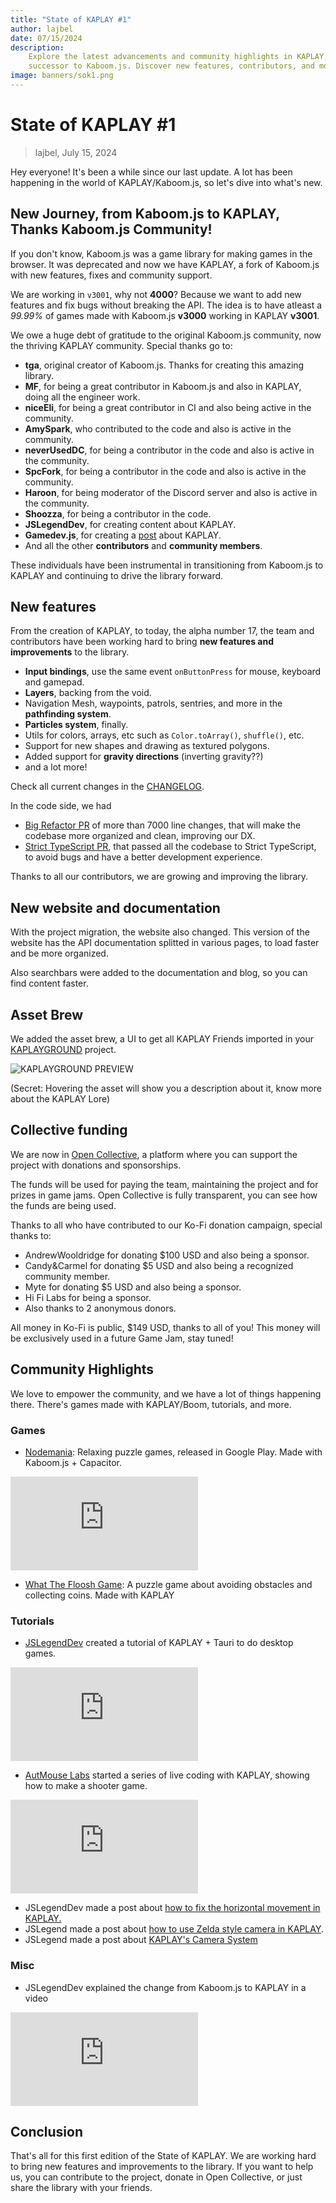 ```yaml
---
title: "State of KAPLAY #1"
author: lajbel
date: 07/15/2024
description:
    Explore the latest advancements and community highlights in KAPLAY, the
    successor to Kaboom.js. Discover new features, contributors, and more!
image: banners/sok1.png
---
```


# State of KAPLAY #1

> lajbel, July 15, 2024

Hey everyone! It's been a while since our last update. A lot has been happening
in the world of KAPLAY/Kaboom.js, so let's dive into what's new.

## New Journey, from Kaboom.js to KAPLAY, Thanks Kaboom.js Community!

If you don't know, Kaboom.js was a game library for making games in the browser.
It was deprecated and now we have KAPLAY, a fork of Kaboom.js with new features,
fixes and community support.

We are working in `v3001`, why not **4000**? Because we want to add new features
and fix bugs without breaking the API. The idea is to have atleast a _99.99%_ of
games made with Kaboom.js **v3000** working in KAPLAY **v3001**.

We owe a huge debt of gratitude to the original Kaboom.js community, now the
thriving KAPLAY community. Special thanks go to:

-   **tga**, original creator of Kaboom.js. Thanks for creating this amazing
    library.
-   **MF**, for being a great contributor in Kaboom.js and also in KAPLAY, doing
    all the engineer work.
-   **niceEli**, for being a great contributor in CI and also being active in the
    community.
-   **AmySpark**, who contributed to the code and also is active in the
    community.
-   **neverUsedDC**, for being a contributor in the code and also is active in the
    community.
-   **SpcFork**, for being a contributor in the code and also is active in the
    community.
-   **Haroon**, for being moderator of the Discord server and also is active in the
    community.
-   **Shoozza**, for being a contributor in the code.
-   **JSLegendDev**, for creating content about KAPLAY.
-   **Gamedev.js**, for creating a [post](https://gamedevjs.com/tools/kaplay/)
    about KAPLAY.
-   And all the other **contributors** and **community members**.

These individuals have been instrumental in transitioning from Kaboom.js to
KAPLAY and continuing to drive the library forward.

## New features

From the creation of KAPLAY, to today, the alpha number 17, the team and
contributors have been working hard to bring **new features and improvements**
to the library.

-   **Input bindings**, use the same event `onButtonPress` for mouse, keyboard
    and gamepad.
-   **Layers**, backing from the void.
-   Navigation Mesh, waypoints, patrols, sentries, and more in the **pathfinding
    system**.
-   **Particles system**, finally.
-   Utils for colors, arrays, etc such as `Color.toArray()`, `shuffle()`, etc.
-   Support for new shapes and drawing as textured polygons.
-   Added support for **gravity directions** (inverting gravity??)
-   and a lot more!

Check all current changes in the [CHANGELOG](/changelog).

In the code side, we had

-   [Big Refactor PR](https://github.com/kaplayjs/kaplay/pull/258) of more than
    7000 line changes, that will make the codebase more organized and clean,
    improving our DX.
-   [Strict TypeScript PR](https://github.com/kaplayjs/kaplay/pull/232), that
    passed all the codebase to Strict TypeScript, to avoid bugs and have a
    better development experience.

Thanks to all our contributors, we are growing and improving the library.

## New website and documentation

With the project migration, the website also changed. This version of the
website has the API documentation splitted in various pages, to load faster and
be more organized.

Also searchbars were added to the documentation and blog, so you can find
content faster.

## Asset Brew

We added the asset brew, a UI to get all KAPLAY Friends imported in your
[KAPLAYGROUND](https://play.kaplayjs.com) project.

![KAPLAYGROUND PREVIEW](assets/image.png)

(Secret: Hovering the asset will show you a description about it, know more
about the KAPLAY Lore)

## Collective funding

We are now in [Open Collective](https://opencollective.com/kaplay), a platform
where you can support the project with donations and sponsorships.

The funds will be used for paying the team, maintaining the project and for prizes in game
jams. Open Collective is fully transparent, you can see how the funds are being
used.

Thanks to all who have contributed to our Ko-Fi donation campaign, special thanks
to:

-   AndrewWooldridge for donating $100 USD and also being a sponsor.
-   Candy&Carmel for donating $5 USD and also being a recognized community member.
-   Myte for donating $5 USD and also being a sponsor.
-   Hi Fi Labs for being a sponsor.
-   Also thanks to 2 anonymous donors.

All money in Ko-Fi is public, $149 USD, thanks to all of you! This money will be
exclusively used in a future Game Jam, stay tuned!

## Community Highlights

We love to empower the community, and we have a lot of things happening there.
There's games made with KAPLAY/Boom, tutorials, and more.

### Games

-   [Nodemania](https://play.google.com/store/apps/details?id=pl.solutech.nodemania1):
    Relaxing puzzle games, released in Google Play. Made with Kaboom.js +
    Capacitor.

<iframe src="https://www.youtube.com/embed/m636OQnV-wY?si=d3TuX99_YZJAnWUS" title="YouTube video player" frameborder="0" allow="accelerometer; autoplay; clipboard-write; encrypted-media; gyroscope; picture-in-picture; web-share" referrerpolicy="strict-origin-when-cross-origin" allowfullscreen></iframe>

-   [What The Floosh Game](https://igorwastaken.itch.io/wtfl-game): A puzzle
    game about avoiding obstacles and collecting coins. Made with KAPLAY

### Tutorials

-   [JSLegendDev](https://www.youtube.com/@JSLegendDev) created a tutorial of
    KAPLAY + Tauri to do desktop games.

<iframe  src="https://www.youtube.com/embed/mbljv1EkrRQ?si=pocHEU0JBpPE8kFQ" title="YouTube video player" frameborder="0" allow="accelerometer; autoplay; clipboard-write; encrypted-media; gyroscope; picture-in-picture; web-share" referrerpolicy="strict-origin-when-cross-origin" allowfullscreen></iframe>

-   [AutMouse Labs](https://www.youtube.com/@AutMouseLabs) started a series of
    live coding with KAPLAY, showing how to make a shooter game.

<iframe src="https://www.youtube.com/embed/rGV5Kd1zrcc?si=d2HaTWKtr61Qhv28" title="YouTube video player" frameborder="0" allow="accelerometer; autoplay; clipboard-write; encrypted-media; gyroscope; picture-in-picture; web-share" referrerpolicy="strict-origin-when-cross-origin" allowfullscreen></iframe>

-   JSLegendDev made a post about
    [how to fix the horizontal movement in KAPLAY.](https://open.substack.com/pub/jslegenddev/p/how-to-fix-diagonal-movement-in-2d?utm_campaign=post&utm_medium=web)
-   JSLegend made a post about
    [how to use Zelda style camera in KAPLAY](https://substack.com/home/post/p-146000454).
-   JSLegend made a post about
    [KAPLAY's Camera System](https://substack.com/home/post/p-145935418)

### Misc
 
-   JSLegendDev explained the change from Kaboom.js to KAPLAY in a video

<iframe src="https://www.youtube.com/embed/EBbcsu9OrgE?si=oLeArOXbx3huOEUH" title="YouTube video player" frameborder="0" allow="accelerometer; autoplay; clipboard-write; encrypted-media; gyroscope; picture-in-picture; web-share" referrerpolicy="strict-origin-when-cross-origin" allowfullscreen></iframe>

## Conclusion

That's all for this first edition of the State of KAPLAY. We are working hard to
bring new features and improvements to the library. If you want to help us, you
can contribute to the project, donate in Open Collective, or just share the
library with your friends.
